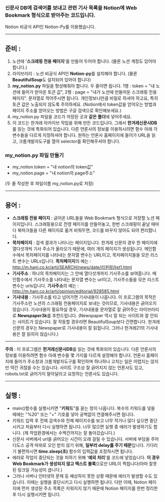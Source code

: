 ### 신문사 DB에 검색어를 보내고 관련 기사 목록을 Notion에 Web Bookmark 형식으로 받아주는 코드입니다.

Notion 비공식 API인 Notion-Py를 이용했습니다.

---

## 준비 :

1. 노션에 '**스크래핑 전용 페이지**'를 만들어 두어야 합니다. (물론 노션 계정도 있어야 합니다.)
2. 라이브러리 : 노션 비공식 API인 **Notion-py**를 설치해야 합니다. (물론 **BeautifulSoup**도 설치되어 있어야 합니다)
3. **my_notion.py** 파일을 형성해줘야 합니다. 두 줄이면 됩니다. 1행 : token = "내 노션에 들어가 받아온 토큰 값", 2행 : page = "내가 노션에 만들어둔 스크래핑 전용 페이지". 문자열로 적어주시면 됩니다. 개인정보니만큼 비밀로 하셔야 하고요, 특히 토큰 값은 노출되지 않도록 주의하세요. (Notion에서 token값을 얻어오는 방법과 페이지 주소를 얻어오는 방법은 구글 검색으로 확인해보세요.)
4. my_notion.py 파일을 코드가 저장된 곳과 **같은 폴더**에 넣어주세요.
5. 이 코드는 한겨레 아카이브 작업을 위해 만든 코드입니다. 그래서 **한겨레신문사DB**를 읽는 것에 특화되어 있습니다. 다른 언론사의 정보를 이용하시려면 함수 아래 각 변수들을 다르게 지정하셔야 합니다. 원하는 언론사 홈페이지에 들어가 URL을 읽고, 크롬개발자도구를 열어 selector를 확인해주셔야 합니다.


### my_notion.py 파일 만들기
+ my_notion.token = "내 notion의 token값"
+ my_notion.page = "내 notion의 page주소"

(두 줄 작성한 후 파일이름 my_notion.py로 저장)

---

## 용어 :

+ **스크래핑 전용 페이지** : 긁어온 URL들을 Web Bookmark 형식으로 저장할 노션 페이지입니다. 스크래핑용으로 전영 페이지를 만들어놓고, 한번 스크래핑이 끝날 때마다 북마크들을 다른 페이지로 옮겨 비워두면, 코드를 바꾸지 않아도 되어 편리합니다.
+ **목차페이지** : 검색 결과가 나타나는 페이지입니다. 한겨레 신문의 경우 한 페이지에 열다섯개씩 기사 주소가 올라오기 때문에, 여러 개의 페이지가 생성됩니다. 메인함수에서 목차페이지를 나타내는 문자열 변수는 URL이고, 목차페이지들을 모은 리스트 변수는 URLs입니다. **목차페이지**의 예는 : <http://m.hani.co.kr/arti/SEARCH/news/date/리원량/list1.html>
+ **기사주소** : 하나의 목차페이지는 그 안에 열다섯개까지 기사주소를 보여줍니다. 메인함수에서 기사주소를 나타내는 문자열 변수는 url이고, 기사주소들을 모은 리스트 변수는 urls입니다. **기사주소**의 예는 : <http://m.hani.co.kr/arti/opinion/editorial/928585.html>
+ **기사내용** : 기사주소를 타고 넘어가면 기사내용이 나옵니다. 이 프로그램의 목적은 기사주소만 노션의 스크래핑 전용페이지로 보내는 것이므로, 기사내용은 긁어오지 않습니다. 기사내용이 필요하실 경우, 기사내용을 문자열로 잘 긁어주는 라이브러리로 **Newspaper3k**를 추천드립니다. (Newspaper 역시 잘 되는 사이트와 잘 안되는 사이트가 있습니다. 잘 작동할 경우라면 BeautifulSoup보다 간편합니다. 한겨레 신문의 경우는 Newspaper로 기사내용이 잘 읽힙니다. 그러나 한겨레21의 기사내용은 잘 읽히지 않습니다.)

---

**주의** : 이 프로그램은 **한겨레신문사DB**를 읽는 것에 특화되어 있습니다. 다른 언론사의 정보를 이용하려면 함수 아래 변수들 몇 가지를 다르게 설정해야 합니다. 언론사 홈페이지에 들어가 주소창과 크롬개발자도구를 확인하며 하나하나 고치는 일은 어렵지는 않지만 약간 귀찮을 수는 있습니다. 사이트 구조상 잘 긁어지지 않는 언론사도 있고, robots.txt로 긁어가지 말아달라고 요청하는 언론사도 있습니다.

---

## 실행 :

+ main()함수를 실행시키면 "**키워드**"를 묻는 창이 나옵니다. 복수의 키워드를 넣을 때에는 "%20" 또는 "+" 기호를 넣어 공백없이 연결해주시면 됩니다.
+ 키워드 입력 후 전체 검색수와 전체 페이지수를 보고 너무 적거나 많다 싶으면 중단시키고 처음부터 다시 실행하면 됩니다. 너무 많으면 실행 중 에러가 발생하기도 합니다. (제 작업환경에서는 수백건까지는 잘 돌아갔습니다.)
+ 신문사 서버에서 url을 긁어오는 시간이 오래 걸릴 수 있습니다. 서버에 부담을 주어 디도스 공격 따위로 오인 받지 않기 위해, **일부러 delay를 주기 때문**입니다. 기다리기 불편하시면 **time.sleep(초)** 함수의 입력값을 조정하시면 됩니다.
+ 에러로 작업이 중단되는 것을 피하기 위해 '**예외 처리**'를 코드에 넣었습니다. **이 경우 Web Bookmark가 생성되지 않고 텍스트 블록**으로만 URL이 찍힙니다(아마 잘못된 링크일 가능성이 큽니다.)
+ 그러나 서버나 인터넷의 문제 등 예상하지 못한 상황 때문에 에러가 발생할 수도 있습니다. 이때는 실행을 중단시키고 다시 실행하면 됩니다. 다만 이때, Notion 페이지에 먼저 생성된 주소 목록은 지워지지 않기 때문에 Notion 페이지를 한번 정리한 후 다시 실행시키면 됩니다.
